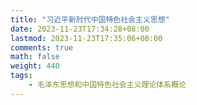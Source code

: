 ```yaml
---
title: "习近平新肘代中国特色社会主义思想"
date: 2023-11-23T17:34:28+08:00
lastmod: 2023-11-23T17:35:06+08:00
comments: true
math: false
weight: 440
tags:
    - 毛泽东思想和中国特色社会主义理论体系概论
---
```


